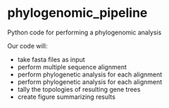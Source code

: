 # phylogenomic_pipeline

Python code for performing a phylogenomic analysis

Our code will:
- take fasta files as input
- perform multiple sequence alignment
- perform phylogenetic analysis for each alignment
- perform phylogenetic analysis for each alignment
- tally the topologies of resulting gene trees
- create figure summarizing results

